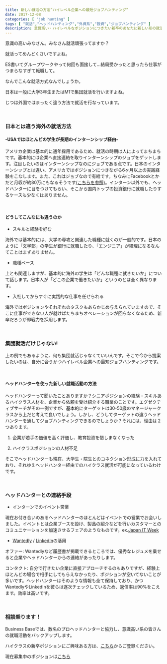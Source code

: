 ```yaml
---
title: 新しい就活の方法”ハイレベル企業への最短ジョブハンティング”
date: 2017-12-08
categories: [ "job hunting" ]
tags: [ "就活","ヘッドハンティング","外資系","投資","ジョブハンティング" ]
description: 意識高い・ハイレベルなポジションにつきたい新卒のあなたに新しい形の就活のススメ。みんなが通らない就活ルートで人生をより効率的に。
---
```



意識の高いみなさん。みなさん就活頑張ってますか？


就活ってめんどくさいですよね。


ES書いてグループワークやって何回も面接して...結局受かったと思ったら仕事がつまらなすぎて転職して。


なんでこんな就活方式なんでしょうか。


日本は一般に大学3年生またはM1で集団就活を行いますよね。


じつは外国ではまったく違う方法で就活を行なっています。

</br>

### 日本とは違う海外の就活方法

#### -USAではほとんどの学生が長期のインターンシップ経由-

アメリカ企業は基本的に通年採用であるため、就活の時期は人によってまちまちです。基本的には企業へ直接連絡を取りインターンシップのジョブをゲットします。注目したいのはインターンシップなのにジョブである点です。日本のインターンシップとは違い、アメリカではポジションにつきながら6ヶ月以上の実践経験をこなします。また、これはジョブなので有給です。ちなみにFacebookとかだと月収が約80万にもなるそうです<a href=“https://www.fastweb.com/career-planning/articles/top-10-highest-paid-US-internships”>(こちらを参照)</a>。インターン以外でも、ヘッドハンターに目をつけてもらい、そこから国内トップの投資銀行に就職したりするケースも少なくはありません。

</br>

#### どうしてこんなにも違うのか

- スキルと経験を好む

海外では基本的には、大学の専攻と関連した職種に就くのが一般的です。日本のように「文学部」の学生が銀行に就職したり、「エンジニア」が経理になるなんてことはまずありません。

- 職種ベース

上とも関連しますが、基本的に海外の学生は「どんな職種に就きたいか」について話します。日本人が「どこの企業で働きたいか」というのとは全く異なります。

- 入社してからすぐに実践的な仕事を任せられる

海外ではポジションやそれぞれのタスクもあらかじめ与えられていますので、そこに仕事ができない人が就けばたちまちオペレーションが回らなくなるため、新卒だろうが即戦力を採用します。

</br>

### 集団就活だけじゃない!

上の例でもあるように、何も集団就活じゃなくていいんです。そこで今から提案したいのは、自分に合うかつハイレベル企業への最短ジョブハンティングです。

</br>

#### ヘッドハンターを使った新しい就職活動の方法


ヘッドハンターって聞いたことありますか？シニアポジションの経験・スキルあるハイクラス人材を、企業から依頼を受け紹介する職業のことです。エグゼクティブサーチがその一例ですが、基本的にターゲットは30-50歳のマネージャークラスから上だと考えて良いでしょう。しかし、どうしてターゲットの違うヘッドハンターを通してジョブハンティングできるのでしょうか？それには、理由は２つあります。


1. 企業が若手の価値を高く評価し、教育投資を惜しまなくなった

2. ハイクラスポジションの人材不足



そこでヘッドハンターも現在、大学生・院生とのコネクション形成に力を入れており、それゆえヘッドハンター経由でのハイクラス就活が可能になっているわけです。

</br>

### ヘッドハンターとの連絡手段

- インターンでのイベント営業

現在お付き合いのあるヘッドハンターのほとんどはイベントでの営業でお会いしました。イベントとは企業ブースを設け、製品の紹介などを行いカスタマーとのコミュニケーションを加速させるフェアのようなものです。ex.<a href="http://www.japan-it.jp/en/">Japan IT Week</a>

- <a href="https://www.wantedly.com">Wantedly</a> / <a href="https://www.linkedin.com">LinkedIn</a>の活用

オファー: Wantedlyなど履歴書が掲載できるところでは、優秀なレジュメを乗せると企業やヘッドハンターからの連絡があったりします。

コンタクト: 自分で行きたい企業に直接アプローチするのもありですが、経験上ほとんどの場合で相手にしてもらえなかったり、ポジションが空いてないことが多いです。ヘッドハンターはそのような情報も全て保持しており、かつWantedlyやLinkedInを彼らは逐次チェックしているため、返信率は90%をこえます。効率は高いです。

</br>

### 相談乗ります！

Business Baseでは、数名のプロヘッドハンターと協力し、意識高い系の皆さんの就職活動をバックアップします。


ハイクラスの新卒ポジションにご興味ある方は、<a href="http://busi-base.tk/service/newgrad/">こちら</a>からご登録ください。


現在募集中のポジションは<a href="http://busi-base.tk/service/finance/">こちら</a>


